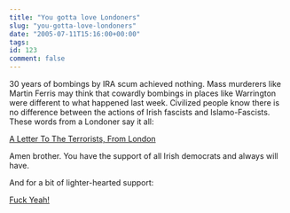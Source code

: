 ```yaml
---
title: "You gotta love Londoners"
slug: "you-gotta-love-londoners"
date: "2005-07-11T15:16:00+00:00"
tags:
id: 123
comment: false
---
```


<div style="clear:both;"></div>30 years of bombings by IRA scum achieved nothing. Mass murderers like Martin Ferris may think that cowardly bombings in places like Warrington were different to what happened last week. Civilized people know there is no difference between the actions of Irish fascists and Islamo-Fascists. These words from a Londoner say it all:

[A Letter To The Terrorists, From London](http://www.lnreview.co.uk/news/005167.php)

Amen brother. You have the support of all Irish democrats and always will have.

And for a bit of lighter-hearted support:

[Fuck Yeah!](http://www.secondbreakfast.net/archives/001995.html)<div style="clear:both; padding-bottom: 0.25em;"></div>
